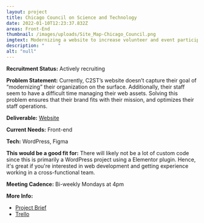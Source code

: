 ```yaml
---
layout: project
title: Chicago Council on Science and Technology
date: 2022-01-10T12:23:37.832Z
areas: Front-End
thumbnail: /images/uploads/Site_Map-Chicago_Council.png
imgtext: Modernizing a website to increase volunteer and event participation
description: "     "
alt: "null"
---
```

**Recruitment Status:** Actively recruiting

**Problem Statement:** Currently, C2ST’s website doesn’t capture their goal of “modernizing” their organization on the surface. Additionally, their staff seem to have a difficult time managing their web assets. Solving this problem ensures that their brand fits with their mission, and optimizes their staff operations.

**Deliverable:** [Website](https://www.c2st.org/)

**Current Needs:** Front-end

**Tech:** WordPress, Figma

**This would be a good fit for:** T﻿here will likely not be a lot of custom code since this is primarily a WordPress project using a Elementor plugin. Hence, it's great if you're interested in web development and getting experience working in a cross-functional team. 

**Meeting Cadence:** Bi-weekly Mondays at 4pm

**More Info:**

* [Project Brief](https://docs.google.com/document/d/1INlaxG-2HY9RJ6T3x7_yHJIQYEAwlDfUJTyrC_dDkFY/edit?usp=sharing)
* [Trello](https://trello.com/b/hNmFqUFT/chicago-council-on-science-technology)
